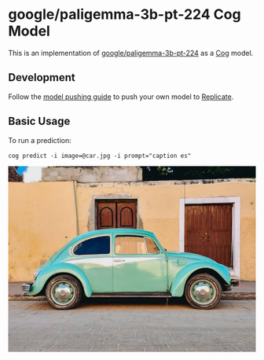 # google/paligemma-3b-pt-224 Cog Model

This is an implementation of [google/paligemma-3b-pt-224](https://huggingface.co/google/paligemma-3b-pt-224) as a [Cog](https://github.com/replicate/cog) model.

## Development

Follow the [model pushing guide](https://replicate.com/docs/guides/push-a-model) to push your own model to [Replicate](https://replicate.com).

## Basic Usage

To run a prediction:

    cog predict -i image=@car.jpg -i prompt="caption es"

![car](car.jpg)

